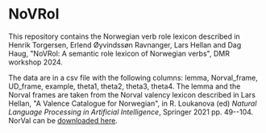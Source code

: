 # NoVRol

This repository contains the Norwegian verb role lexicon described in Henrik Torgersen, Erlend Øyvindssøn Ravnanger, Lars Hellan and Dag Haug, "NoVRol: A semantic role lexicon of Norwegian verbs", DMR workshop 2024.

The data are in a csv file with the following columns: lemma, Norval_frame, UD_frame, example, theta1, theta2, theta3, theta4. The lemma and the Norval frames are taken from the Norval valency lexicon described in Lars Hellan, "A Valence Catalogue for Norwegian", in R. Loukanova (ed) _Natural Language Processing in Artificial Intelligence_, Springer 2021 pp. 49--104. NorVal can be [downloaded here](https://github.com/Regdili-NTNU/NorSource/tree/master/NorVal_files).
